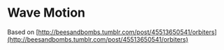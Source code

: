 # Wave Motion

Based on [http://beesandbombs.tumblr.com/post/45513650541/orbiters](http://beesandbombs.tumblr.com/post/45513650541/orbiters)
